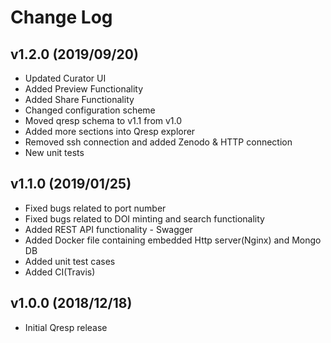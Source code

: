 Change Log
==========

v1.2.0 (2019/09/20)
-------------------
- Updated Curator UI
- Added Preview Functionality
- Added Share Functionality
- Changed configuration scheme
- Moved qresp schema to v1.1 from v1.0
- Added more sections into Qresp explorer
- Removed ssh connection and added Zenodo & HTTP connection
- New unit tests


v1.1.0 (2019/01/25)
-------------------
- Fixed bugs related to port number
- Fixed bugs related to DOI minting and search functionality
- Added REST API functionality - Swagger
- Added Docker file containing embedded Http server(Nginx) and Mongo DB 
- Added unit test cases
- Added CI(Travis)

v1.0.0 (2018/12/18)
-------------------
- Initial Qresp release
